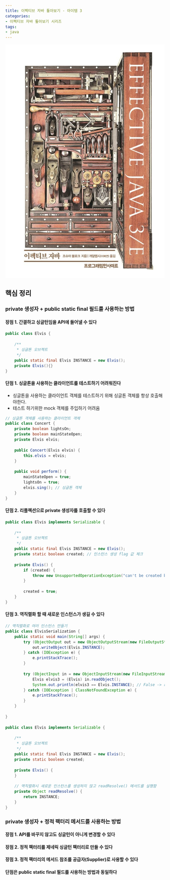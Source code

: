 ```yaml
---
title: 이펙티브 자바 톺아보기 - 아이템 3
categories:
- 이펙티브 자바 톺아보기 시리즈
tags:
- java
---
```


![](/assets/images/posts/effective-java/main.png)

## 핵심 정리

### private 생성자 + public static final 필드를 사용하는 방법

#### 장점 1. 간결하고 싱글턴임을 API에 들어낼 수 있다

```java
public class Elvis {
  
    /**  
     * 싱글톤 오브젝트  
     */  
    public static final Elvis INSTANCE = new Elvis();  
    private Elvis(){}
}
```

#### 단점 1. 싱글톤을 사용하는 클라이언트를 테스트하기 어려워진다  

- 싱글톤을 사용하는 클라이언트 객체를 테스트하기 위해 싱글톤 객체를 항상 호출해야한다.
- 테스트 하기위한 mock 객체를 주입하기 어려움

```java
// 싱글톤 객체를 사용하는 클라이언트 객체
public class Concert {  
    private boolean lightsOn;  
    private boolean mainStateOpen;  
    private Elvis elvis;
  
    public Concert(Elvis elvis) {  
        this.elvis = elvis;  
    }  
  
    public void perform() {  
        mainStateOpen = true;  
        lightsOn = true;  
        elvis.sing(); // 싱글톤 객체
    }
}
```

#### 단점 2. 리플렉션으로 private 생성자를 호출할 수 있다  

```java
public class Elvis implements Serializable {  
  
    /**  
     * 싱글톤 오브젝트  
     */  
    public static final Elvis INSTANCE = new Elvis();  
    private static boolean created; // 인스턴스 생성 flag 값 체크
  
    private Elvis() {  
        if (created) {  
            throw new UnsupportedOperationException("can't be created by constructor.");  
        }  
  
        created = true;  
    }
}
```

#### 단점 3. 역직렬화 할 때 새로운 인스턴스가 생길 수 있다  

```java
// 역직렬화로 여러 인스턴스 만들기  
public class ElvisSerialization {   
    public static void main(String[] args) {  
        try (ObjectOutput out = new ObjectOutputStream(new FileOutputStream("elvis.obj"))) {  
            out.writeObject(Elvis.INSTANCE);  
        } catch (IOException e) {  
            e.printStackTrace();  
        }  
  
        try (ObjectInput in = new ObjectInputStream(new FileInputStream("elvis.obj"))) {  
            Elvis elvis3 = (Elvis) in.readObject();  
            System.out.println(elvis3 == Elvis.INSTANCE); // False -> readResolve() 선언시 True
        } catch (IOException | ClassNotFoundException e) {  
            e.printStackTrace();  
        }  
    }  
  
}

public class Elvis implements Serializable {  
  
    /**  
     * 싱글톤 오브젝트  
     */  
    public static final Elvis INSTANCE = new Elvis();  
    private static boolean created;  
  
    private Elvis() {  
    }

    // 역직렬화시 새로운 인스턴스를 생성하지 않고 readResolve() 메서드를 실행함
    private Object readResolve() {
        return INSTANCE;  
    }
}  
```

### private 생성자 + 정적 팩터리 메서드를 사용하는 방법

#### 장점 1. API를 바꾸지 않고도 싱글턴이 아니게 변경할 수 있다  

#### 장점 2. 정적 팩터리를 제네릭 싱글턴 팩터리로 만들 수 있다  

#### 장점 3. 정적 팩터리의 메서드 참조를 공급자(Supplier)로 사용할 수 있다

#### 단점은 public static final 필드를 사용하는 방법과 동일하다


